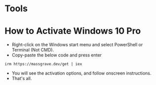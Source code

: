 # Tools


# How to Activate Windows 10 Pro
- Right-click on the Windows start menu and select PowerShell or Terminal (Not CMD).
- Copy-paste the below code and press enter

```
irm https://massgrave.dev/get | iex
```

- You will see the activation options, and follow onscreen instructions.
- That's all.


